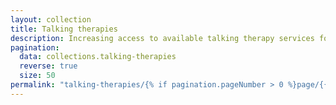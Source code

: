 ```yaml
---
layout: collection
title: Talking therapies
description: Increasing access to available talking therapy services for underserved communities
pagination:
  data: collections.talking-therapies
  reverse: true
  size: 50
permalink: "talking-therapies/{% if pagination.pageNumber > 0 %}page/{{ pagination.pageNumber + 1 }}{% endif %}/"
---
```

